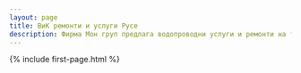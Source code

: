 ```yaml
---
layout: page
title: ВиК ремонти и услуги Русе
description: Фирма Мон груп предлага водопроводни услуги и ремонти на територията на гр. Русе и околността
---
```


{% include first-page.html %}
